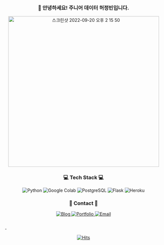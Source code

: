 <div align="center">

### 🌱 안녕하세요! 주니어 데이터  허정빈입니다.

</div>


<div align="center">

<img width="485" alt="스크린샷 2022-09-20 오후 2 15 50" src="https://user-images.githubusercontent.com/97662174/191173201-798ca83b-e314-4c83-ad87-7449984fe066.png">

</div>


<div align="center">

### 💻 Tech Stack 💻

</div>

<div align="center">

<img alt="Python" src ="https://img.shields.io/badge/Python-3776AB.svg?&style=for-the-badge&logo=Python&logoColor=white"/> <img alt="Google Colab" src ="https://img.shields.io/badge/Google Colab-F9AB00.svg?&style=for-the-badge&logo=Google Colab&logoColor=white"/> <img alt="PostgreSQL" src ="https://img.shields.io/badge/PostgreSQL-4169E1.svg?&style=for-the-badge&logo=PostgreSQL&logoColor=white"/> <img alt="Flask" src ="https://img.shields.io/badge/Flask-000000.svg?&style=for-the-badge&logo=Flask&logoColor=white"/> <img alt="Heroku" src ="https://img.shields.io/badge/Heroku-430098.svg?&style=for-the-badge&logo=Heroku&logoColor=white"/>

</div>

<div align="center">

### 📲 Contact 📲

</div>

<div align="center">

<a href="https://blog.naver.com/mesutoezil11"><img alt="Blog" src ="https://img.shields.io/badge/Blog-03C75A.svg?&style=for-the-badge&logo=Naver&logoColor=white"/>
<a href="https://lizard-microwave-a1a.notion.site/DS-b83a2fb03c0e434ea7361a42929976e0"><img alt="Portfolio" src ="https://img.shields.io/badge/Portfolio-000000.svg?&style=for-the-badge&logo=Notion&logoColor=white"/>
<a href="mesutoezil11@naver.com"><img alt="Email" src ="https://img.shields.io/badge/EMail-005FF9.svg?&style=for-the-badge&logo=Mail.ru&logoColor=white"/>

</div>

### &nbsp;

<div align="center">

[![Hits](https://hits.seeyoufarm.com/api/count/incr/badge.svg?url=https%3A%2F%2Fgithub.com%2FJeongbin-Heo&count_bg=%2379C83D&title_bg=%23555555&icon=&icon_color=%23E7E7E7&title=hits&edge_flat=false)](https://hits.seeyoufarm.com)

</div>
